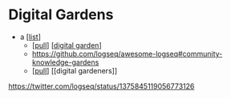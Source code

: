 # Digital Gardens

- a [[list]]
  - [[pull]] [[digital garden]]
  - https://github.com/logseq/awesome-logseq#community-knowledge-gardens
  - [[pull]] [[digital gardeners]]
  
https://twitter.com/logseq/status/1375845119056773126


[//begin]: # "Autogenerated link references for markdown compatibility"
[list]: list "list"
[pull]: pull "Pull"
[digital garden]: digital-garden "Digital Garden"
[//end]: # "Autogenerated link references"